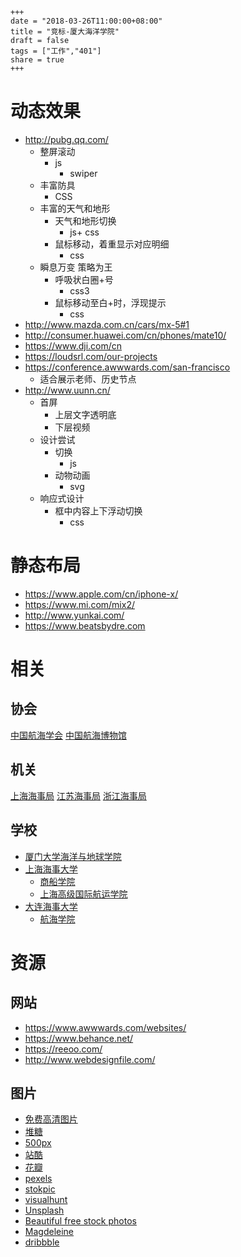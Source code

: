 ```
+++
date = "2018-03-26T11:00:00+08:00"
title = "竞标-厦大海洋学院"
draft = false
tags = ["工作","401"]
share = true
+++
```

# 动态效果
- http://pubg.qq.com/
	- 整屏滚动
		- js
			- swiper
	- 丰富防具
		- CSS
	- 丰富的天气和地形
		- 天气和地形切换
			- js+ css
		- 鼠标移动，着重显示对应明细
			- css
	- 瞬息万变 策略为王
		- 呼吸状白圈+号
			- css3
		- 鼠标移动至白+时，浮现提示
			- css
- http://www.mazda.com.cn/cars/mx-5#1
- http://consumer.huawei.com/cn/phones/mate10/
- https://www.dji.com/cn
- https://loudsrl.com/our-projects
- https://conference.awwwards.com/san-francisco
	- 适合展示老师、历史节点
- http://www.uunn.cn/
	- 首屏
		- 上层文字透明底
		- 下层视频
	- 设计尝试
		- 切换
			- js
		- 动物动画
			- svg
	- 响应式设计
		- 框中内容上下浮动切换
			- css


# 静态布局
- https://www.apple.com/cn/iphone-x/
- https://www.mi.com/mix2/
- http://www.yunkai.com/
- https://www.beatsbydre.com


# 相关
## 协会
[中国航海学会](http://www.cinnet.cn/)	
[中国航海博物馆](http://www.shmmc.com.cn/)
## 机关
[上海海事局](http://www.shmsa.gov.cn/html/index.html)
[江苏海事局](http://www.js-msa.gov.cn/)
[浙江海事局](http://www.cnzjmsa.gov.cn/ZJ/)
## 学校
- [厦门大学海洋与地球学院](coe.xmu.edu.cn)
- [上海海事大学](http://www.shmtu.edu.cn/)
	- [商船学院](http://mmc.shmtu.edu.cn/front)
	- [上海高级国际航运学院](http://saiis.shmtu.edu.cn/index.php)
- [大连海事大学](http://www.dlmu.edu.cn/)
	- [航海学院](http://nvc.dlmu.edu.cn/)

# 资源
## 网站
- https://www.awwwards.com/websites/
- https://www.behance.net/
- https://reeoo.com/
- http://www.webdesignfile.com/

## 图片
- [免费高清图片](https://pixabay.com/zh/)
- [堆糖](https://www.duitang.com/)
- [500px](https://500px.com/)
- [站酷](http://www.zcool.com.cn/)
- [花瓣](http://huaban.com/)
- [pexels](https://www.pexels.com/)
- [stokpic](http://stokpic.com/)
- [visualhunt](https://visualhunt.com/)
- [Unsplash](https://unsplash.com/)
- [Beautiful free stock photos](https://stocksnap.io/)
- [Magdeleine](https://magdeleine.co/browse/)
- [dribbble](https://dribbble.com/)
